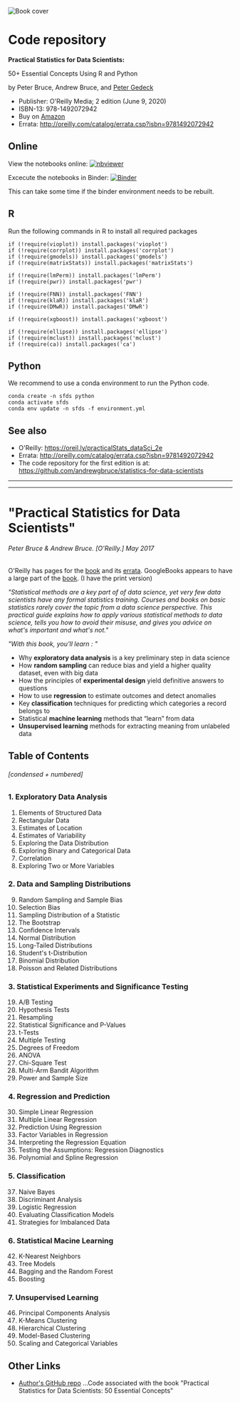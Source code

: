 ![Book cover](/images/cover-small.jpg)

# Code repository
**Practical Statistics for Data Scientists:**  

50+ Essential Concepts Using R and Python

by Peter Bruce, Andrew Bruce, and [Peter Gedeck](https://www.amazon.com/Peter-Gedeck/e/B082BJZJKX/)

- Publisher: O'Reilly Media; 2 edition (June 9, 2020)
- ISBN-13: 978-1492072942
- Buy on [Amazon](https://www.amazon.com/Practical-Statistics-Data-Scientists-Essential/dp/149207294X)
- Errata: http://oreilly.com/catalog/errata.csp?isbn=9781492072942

## Online
View the notebooks online:
[![nbviewer](https://raw.githubusercontent.com/jupyter/design/master/logos/Badges/nbviewer_badge.svg)](https://nbviewer.jupyter.org/github/gedeck/practical-statistics-for-data-scientists/tree/master/)

Excecute the notebooks in Binder: 
[![Binder](https://mybinder.org/badge_logo.svg)](https://mybinder.org/v2/gh/gedeck/practical-statistics-for-data-scientists/HEAD)

 This can take some time if the binder environment needs to be rebuilt. 

## R
Run the following commands in R to install all required packages
```
if (!require(vioplot)) install.packages('vioplot')
if (!require(corrplot)) install.packages('corrplot')
if (!require(gmodels)) install.packages('gmodels')
if (!require(matrixStats)) install.packages('matrixStats')

if (!require(lmPerm)) install.packages('lmPerm')
if (!require(pwr)) install.packages('pwr')

if (!require(FNN)) install.packages('FNN')
if (!require(klaR)) install.packages('klaR')
if (!require(DMwR)) install.packages('DMwR')

if (!require(xgboost)) install.packages('xgboost')

if (!require(ellipse)) install.packages('ellipse')
if (!require(mclust)) install.packages('mclust')
if (!require(ca)) install.packages('ca')
```

## Python
We recommend to use a conda environment to run the Python code. 
```
conda create -n sfds python
conda activate sfds
conda env update -n sfds -f environment.yml
```

## See also
- O'Reilly: https://oreil.ly/practicalStats_dataSci_2e
- Errata: http://oreilly.com/catalog/errata.csp?isbn=9781492072942
- The code repository for the first edition is at: https://github.com/andrewgbruce/statistics-for-data-scientists

-------------------------------------------------------------------------------------------------------------------------------------------
-------------------------------------------------------------------------------------------------------------------------------------------

# "Practical Statistics for Data Scientists"
###### Peter Bruce & Andrew Bruce. [O'Reilly.] May 2017

O'Reilly has pages for the [book](http://shop.oreilly.com/product/0636920048992.do) and its [errata](http://www.oreilly.com/catalog/errata.csp?isbn=0636920048992). GoogleBooks appears to have a large part of the [book](https://books.google.co.uk/books?id=JtPTDgAAQBAJ&printsec=frontcover&source=gbs_ge_summary_r&cad=0#v=onepage&q&f=false). (I have the print version)

_"Statistical methods are a key part of of data science, yet very few data scientists have any formal statistics training. Courses and books on basic statistics rarely cover the topic from a data science perspective. This practical guide explains how to apply various statistical methods to data science, tells you how to avoid their misuse, and gives you advice on what's important and what's not."_

_"With this book, you’ll learn : "_

* Why **exploratory data analysis** is a key preliminary step in data science
* How **random sampling** can reduce bias and yield a higher quality dataset, even with big data
* How the principles of **experimental design** yield definitive answers to questions
* How to use **regression** to estimate outcomes and detect anomalies
* Key **classification** techniques for predicting which categories a record belongs to
* Statistical **machine learning** methods that “learn” from data
* **Unsupervised learning** methods for extracting meaning from unlabeled data

## Table of Contents
###### [condensed + numbered]
### 1. Exploratory Data Analysis
1. Elements of Structured Data
2. Rectangular Data
3. Estimates of Location
4. Estimates of Variability
5. Exploring the Data Distribution
6. Exploring Binary and Categorical Data
7. Correlation
8. Exploring Two or More Variables

### 2. Data and Sampling Distributions
9. Random Sampling and Sample Bias
10. Selection Bias
11. Sampling Distribution of a Statistic
12. The Bootstrap
13. Confidence Intervals
14. Normal Distribution
15. Long-Tailed Distributions
16. Student's t-Distribution
17. Binomial Distribution
18. Poisson and Related Distributions

### 3. Statistical Experiments and Significance Testing
19. A/B Testing
20. Hypothesis Tests
21. Resampling
22. Statistical Significance and P-Values
23. t-Tests
24. Multiple Testing
25. Degrees of Freedom
26. ANOVA
27. Chi-Square Test
28. Multi-Arm Bandit Algorithm
29. Power and Sample Size

### 4. Regression and Prediction
30. Simple Linear Regression
31. Multiple Linear Regression
32. Prediction Using Regression
33. Factor Variables in Regression
34. Interpreting the Regression Equation
35. Testing the Assumptions: Regression Diagnostics
36. Polynomial and Spline Regression

### 5. Classification
37. Naive Bayes
38. Discriminant Analysis
39. Logistic Regression
40. Evaluating Classification Models
41. Strategies for Imbalanced Data

### 6. Statistical Macine Learning
42. K-Nearest Neighbors
43. Tree Models
44. Bagging and the Random Forest
45. Boosting

### 7. Unsupervised Learning
46. Principal Components Analysis
47. K-Means Clustering
48. Hierarchical Clustering
49. Model-Based Clustering
50. Scaling and Categorical Variables


## Other Links
* [Author's GitHub repo](https://github.com/andrewgbruce/statistics-for-data-scientists) ...Code associated with the book "Practical Statistics for Data Scientists: 50 Essential Concepts"
